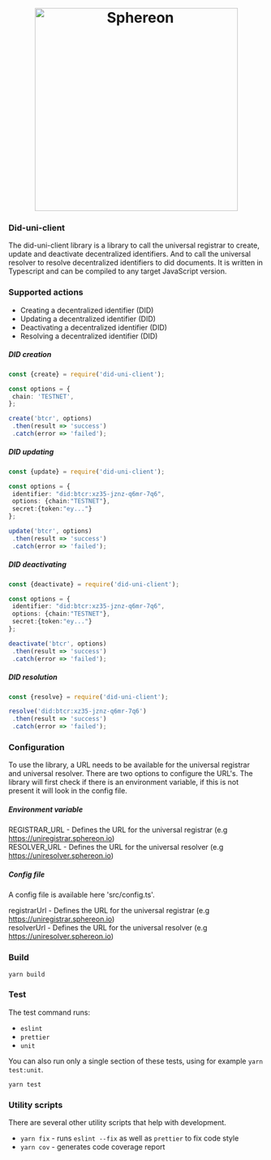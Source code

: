 <h1 align="center">
  <br>
  <a href="https://www.sphereon.com"><img src="https://sphereon.com/content/themes/sphereon/assets/img/logo.svg" alt="Sphereon" width="400"></a>
  <br>
</h1>

### Did-uni-client
The did-uni-client library is a library to call the universal registrar to create, update and deactivate decentralized identifiers. 
And to call the universal resolver to resolve decentralized identifiers to did documents. It is written in Typescript and can be compiled to any target JavaScript version.

### Supported actions
 * Creating a decentralized identifier (DID)
 * Updating a decentralized identifier (DID)
 * Deactivating a decentralized identifier (DID)
 * Resolving a decentralized identifier (DID)

##### DID creation
 ```typescript
const {create} = require('did-uni-client');

const options = {
  chain: 'TESTNET',
};

create('btcr', options)
  .then(result => 'success')
  .catch(error => 'failed');
 ```

##### DID updating
 ```typescript
const {update} = require('did-uni-client');

const options = {
  identifier: "did:btcr:xz35-jznz-q6mr-7q6",
  options: {chain:"TESTNET"},
  secret:{token:"ey..."}
};

update('btcr', options)
  .then(result => 'success')
  .catch(error => 'failed');
 ```

##### DID deactivating
 ```typescript
const {deactivate} = require('did-uni-client');

const options = {
  identifier: "did:btcr:xz35-jznz-q6mr-7q6",
  options: {chain:"TESTNET"},
  secret:{token:"ey..."}
};

deactivate('btcr', options)
  .then(result => 'success')
  .catch(error => 'failed');
 ```

##### DID resolution
 ```typescript
const {resolve} = require('did-uni-client');

resolve('did:btcr:xz35-jznz-q6mr-7q6')
  .then(result => 'success')
  .catch(error => 'failed');
 ```

### Configuration
To use the library, a URL needs to be available for the universal registrar and universal resolver. There are two options to configure the URL's.
The library will first check if there is an environment variable, if this is not present it will look in the config file.

##### Environment variable
REGISTRAR_URL - Defines the URL for the universal registrar (e.g https://uniregistrar.sphereon.io)  
RESOLVER_URL - Defines the URL for the universal resolver (e.g https://uniresolver.sphereon.io)  

##### Config file
A config file is available here 'src/config.ts'.

registrarUrl - Defines the URL for the universal registrar (e.g https://uniregistrar.sphereon.io)  
resolverUrl - Defines the URL for the universal resolver (e.g https://uniresolver.sphereon.io)  

### Build
```shell
yarn build
```

### Test
The test command runs:
* `eslint`
* `prettier`
* `unit`

You can also run only a single section of these tests, using for example `yarn test:unit`.
```shell
yarn test
```

### Utility scripts
There are several other utility scripts that help with development.

* `yarn fix` - runs `eslint --fix` as well as `prettier` to fix code style
* `yarn cov` - generates code coverage report
